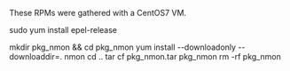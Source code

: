 These RPMs were gathered with a CentOS7 VM.

sudo yum install epel-release

mkdir pkg_nmon && cd pkg_nmon
yum install --downloadonly --downloaddir=. nmon
cd ..
tar cf pkg_nmon.tar pkg_nmon
rm -rf pkg_nmon